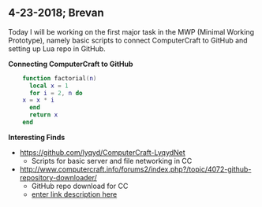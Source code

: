  4-23-2018; Brevan
 -
 
Today I will be working on the first major task in the MWP (Minimal Working Prototype), namely basic scripts to connect ComputerCraft to GitHub and setting up Lua repo in GitHub.

**Connecting ComputerCraft to GitHub**

```lua
    function factorial(n)
	  local x = 1
	  for i = 2, n do
    x = x * i
	  end
	  return x
	end
```

**Interesting Finds**
- https://github.com/lyqyd/ComputerCraft-LyqydNet
	- Scripts for basic server and file networking in CC
- http://www.computercraft.info/forums2/index.php?/topic/4072-github-repository-downloader/
	- GitHub repo download for CC
	- [enter link description here](http://www.computercraft.info/forums2/index.php?/topic/4072-github-repository-downloader/)
<!--stackedit_data:
eyJoaXN0b3J5IjpbLTkwMDg1OTQ4MiwtMTExNjg1ODYyLC0yMD
c0NTgxOTU3XX0=
-->